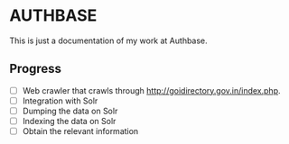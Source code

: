 # AUTHBASE

This is just a documentation of my work at Authbase.

## Progress 
- [ ] Web crawler that crawls through http://goidirectory.gov.in/index.php.
- [ ] Integration with Solr
- [ ] Dumping the data on Solr
- [ ] Indexing the data on Solr
- [ ] Obtain the relevant information
